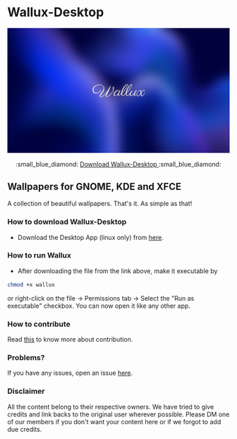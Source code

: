 
# Wallux-Desktop

![Wallux](Wallux.png)

<div align="center">
  :small_blue_diamond: <a href="https://github.com/Wallux-0/Wallux-Desktop/releases/download/beta/wallux"> Download Wallux-Desktop </a> :small_blue_diamond:
</div>

## Wallpapers for GNOME, KDE and XFCE

A collection of beautiful wallpapers. That's it. As simple as that!

### How to download Wallux-Desktop

* Download the Desktop App (linux only) from <a href="https://github.com/Wallux-0/Wallux-Desktop/releases/download/beta/wallux">here</a>.

### How to run Wallux

* After downloading the file from the link above, make it executable by 
```bash
chmod +x wallux
``` 
or right-click on the file -> Permissions tab -> Select the "Run as executable" checkbox. You can now open it like any other app.

### How to contribute

Read <a href="https://github.com/Wallux-0/Wallux#readme">this</a> to know more about contribution.

### Problems?

If you have any issues, open an issue <a href="https://github.com/Wallux-0/Wallux-Desktop/issues">here</a>.

### Disclaimer

All the content belong to their respective owners. We have tried to give credits and link backs to the original user wherever possible. Please DM one of our members if you don't want your content here or if we forgot to add due credits.